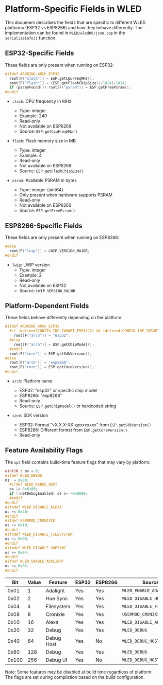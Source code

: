 # Platform-Specific Fields in WLED

This document describes the fields that are specific to different WLED platforms (ESP32 vs ESP8266) and how they behave differently. The implementation can be found in `WLED/wled00/json.cpp` in the `serializeInfo()` function.

## ESP32-Specific Fields

These fields are only present when running on ESP32:

```cpp
#ifdef ARDUINO_ARCH_ESP32
  root[F("clock")] = ESP.getCpuFreqMHz();
  root[F("flash")] = (ESP.getFlashChipSize()/1024)/1024;
  if (psramFound()) root[F("psram")] = ESP.getFreePsram();
#endif
```

- `clock`: CPU frequency in MHz
  - Type: integer
  - Example: 240
  - Read-only
  - Not available on ESP8266
  - Source: `ESP.getCpuFreqMHz()`

- `flash`: Flash memory size in MB
  - Type: integer
  - Example: 4
  - Read-only
  - Not available on ESP8266
  - Source: `ESP.getFlashChipSize()`

- `psram`: Available PSRAM in bytes
  - Type: integer (uint64)
  - Only present when hardware supports PSRAM
  - Read-only
  - Not available on ESP8266
  - Source: `ESP.getFreePsram()`

## ESP8266-Specific Fields

These fields are only present when running on ESP8266:

```cpp
#else
  root[F("lwip")] = LWIP_VERSION_MAJOR;
#endif
```

- `lwip`: LWIP version
  - Type: integer
  - Example: 2
  - Read-only
  - Not available on ESP32
  - Source: `LWIP_VERSION_MAJOR`

## Platform-Dependent Fields

These fields behave differently depending on the platform:

```cpp
#ifdef ARDUINO_ARCH_ESP32
  #if !defined(CONFIG_IDF_TARGET_ESP32C2) && !defined(CONFIG_IDF_TARGET_ESP32C3) && !defined(CONFIG_IDF_TARGET_ESP32S2) && !defined(CONFIG_IDF_TARGET_ESP32S3)
    root[F("arch")] = "esp32";
  #else
    root[F("arch")] = ESP.getChipModel();
  #endif
  root[F("core")] = ESP.getSdkVersion();
#else
  root[F("arch")] = "esp8266";
  root[F("core")] = ESP.getCoreVersion();
#endif
```

- `arch`: Platform name
  - ESP32: "esp32" or specific chip model
  - ESP8266: "esp8266"
  - Read-only
  - Source: `ESP.getChipModel()` or hardcoded string

- `core`: SDK version
  - ESP32: Format "vX.X.X-XX-gxxxxxxxx" from `ESP.getSdkVersion()`
  - ESP8266: Different format from `ESP.getCoreVersion()`
  - Read-only

## Feature Availability Flags

The `opt` field contains build-time feature flags that may vary by platform:

```cpp
uint16_t os = 0;
#ifdef WLED_DEBUG
os  = 0x80;
  #ifdef WLED_DEBUG_HOST
  os |= 0x0100;
  if (!netDebugEnabled) os &= ~0x0080;
  #endif
#endif
#ifndef WLED_DISABLE_ALEXA
os += 0x40;
#endif
#ifdef USERMOD_CRONIXIE
os += 0x10;
#endif
#ifndef WLED_DISABLE_FILESYSTEM
os += 0x08;
#endif
#ifndef WLED_DISABLE_HUESYNC
os += 0x04;
#endif
#ifdef WLED_ENABLE_ADALIGHT
os += 0x02;
#endif
```

Bit | Value | Feature | ESP32 | ESP8266 | Source
----|-------|---------|-------|---------|--------
0x01 | 1 | Adalight | Yes | Yes | `WLED_ENABLE_ADALIGHT`
0x02 | 2 | Hue Sync | Yes | Yes | `WLED_DISABLE_HUESYNC`
0x04 | 4 | Filesystem | Yes | Yes | `WLED_DISABLE_FILESYSTEM`
0x08 | 8 | Cronixie | Yes | Yes | `USERMOD_CRONIXIE`
0x10 | 16 | Alexa | Yes | Yes | `WLED_DISABLE_ALEXA`
0x20 | 32 | Debug | Yes | Yes | `WLED_DEBUG`
0x40 | 64 | Debug Host | Yes | No | `WLED_DEBUG_HOST`
0x80 | 128 | Debug | Yes | Yes | `WLED_DEBUG`
0x100 | 256 | Debug UI | Yes | No | `WLED_DEBUG_HOST`

Note: Some features may be disabled at build time regardless of platform. The flags are set during compilation based on the build configuration. 